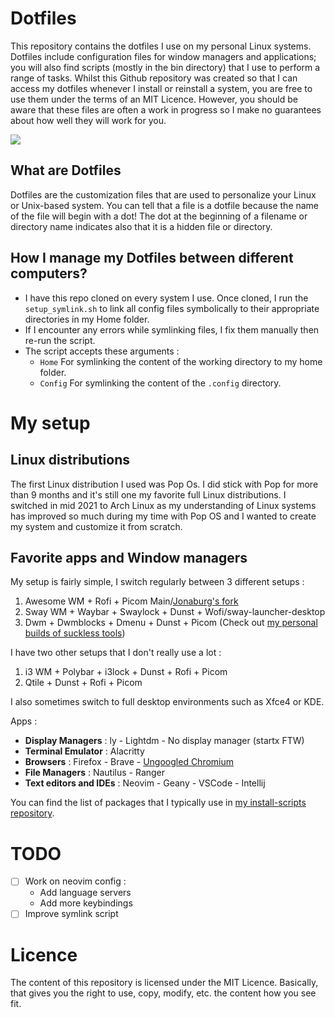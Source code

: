 # Dotfiles

This repository contains the dotfiles I use on my personal Linux systems. Dotfiles include configuration files for window managers and applications; you will also find scripts (mostly in the bin directory) that I use to perform a range of tasks. Whilst this Github repository was created so that I can access my dotfiles whenever I install or reinstall a system, you are free to use them under the terms of an MIT Licence. However, you should be aware that these files are often a work in progress so I make no guarantees about how well they will work for you.

![](https://i.imgur.com/nNr2q0T.png)

## What are Dotfiles

Dotfiles are the customization files that are used to personalize your Linux or Unix-based system. You can tell that a file is a dotfile because the name of the file will begin with a dot! The dot at the beginning of a filename or directory name indicates also that it is a hidden file or directory.

## How I manage my Dotfiles between different computers?

- I have this repo cloned on every system I use. Once cloned, I run the `setup_symlink.sh` to link all config files symbolically to their appropriate directories in my Home folder.
- If I encounter any errors while symlinking files, I fix them manually then re-run the script.
- The script accepts these arguments :
  - `Home` For symlinking the content of the working directory to my home folder.
  - `Config` For symlinking the content of the `.config` directory.

# My setup

## Linux distributions

The first Linux distribution I used was Pop Os. I did stick with Pop for more than 9 months and it's still one my favorite full Linux distributions. I switched in mid 2021 to Arch Linux as my understanding of Linux systems has improved so much during my time with Pop OS and I wanted to create my system and customize it from scratch.

## Favorite apps and Window managers

My setup is fairly simple, I switch regularly between 3 different setups :

1. Awesome WM + Rofi + Picom Main/[Jonaburg's fork](https://github.com/jonaburg/picom)
2. Sway WM + Waybar + Swaylock + Dunst + Wofi/sway-launcher-desktop
3. Dwm + Dwmblocks + Dmenu + Dunst + Picom (Check out [my personal builds of suckless tools](https://github.com/Zedo9/suckless-tools))

I have two other setups that I don't really use a lot :

1. i3 WM + Polybar + i3lock + Dunst + Rofi + Picom
2. Qtile + Dunst + Rofi + Picom

I also sometimes switch to full desktop environments such as Xfce4 or KDE.

Apps :

- **Display Managers** : ly - Lightdm - No display manager (startx FTW)
- **Terminal Emulator** : Alacritty
- **Browsers** : Firefox - Brave - [Ungoogled Chromium](https://github.com/Eloston/ungoogled-chromium)
- **File Managers** : Nautilus - Ranger
- **Text editors and IDEs** : Neovim - Geany - VSCode - Intellij

You can find the list of packages that I typically use in [my install-scripts repository](https://github.com/Zedo9/install-scripts).

# TODO

- [ ] Work on neovim config :
  - Add language servers
  - Add more keybindings
- [ ] Improve symlink script

# Licence

The content of this repository is licensed under the MIT Licence. Basically, that gives you the right to use, copy, modify, etc. the content how you see fit.
